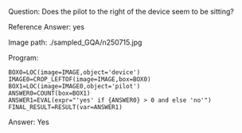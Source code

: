 Question: Does the pilot to the right of the device seem to be sitting?

Reference Answer: yes

Image path: ./sampled_GQA/n250715.jpg

Program:

```
BOX0=LOC(image=IMAGE,object='device')
IMAGE0=CROP_LEFTOF(image=IMAGE,box=BOX0)
BOX1=LOC(image=IMAGE0,object='pilot')
ANSWER0=COUNT(box=BOX1)
ANSWER1=EVAL(expr="'yes' if {ANSWER0} > 0 and else 'no'")
FINAL_RESULT=RESULT(var=ANSWER1)
```
Answer: Yes


